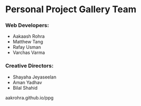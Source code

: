 # Personal Project Gallery Team

### Web Developers:
- Aakaash Rohra
- Matthew Tang
- Rafay Usman
- Varchas Varma

### Creative Directors:
- Shayaha Jeyaseelan
- Aman Yadhav
- Bilal Shahid

aakrohra.github.io/ppg
